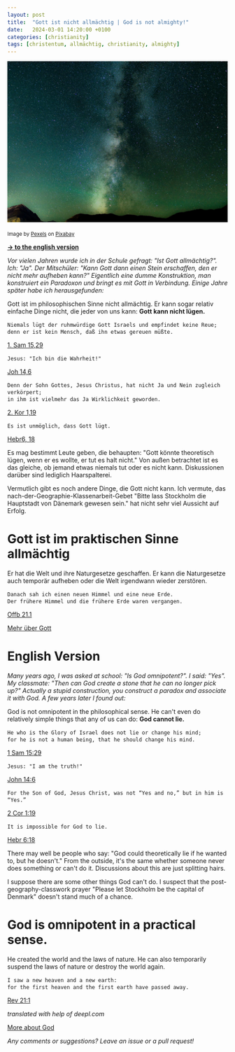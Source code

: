 ```yaml
---
layout: post
title:  "Gott ist nicht allmächtig | God is not almighty!"
date:   2024-03-01 14:20:00 +0100
categories: [christianity]
tags: [christentum, allmächtig, christianity, almighty]
---
```

![Stars](/assets/stars.jpg)

<small>Image by [Pexels](https://pixabay.com/users/pexels-2286921/?utm_source=link-attribution) on [Pixabay](https://pixabay.com/de/?utm_source=link-attribution)</small>

**<a href="#English">-> to the english version</a>**

<a id="German"/>

*Vor vielen Jahren wurde ich in der Schule gefragt: "Ist Gott allmächtig?". Ich: "Ja". Der Mitschüler: "Kann Gott dann einen Stein erschaffen, den er nicht mehr aufheben kann?" Eigentlich eine dumme Konstruktion, man konstruiert ein Paradoxon und bringt es mit Gott in Verbindung. Einige Jahre später habe ich herausgefunden:*

Gott ist im philosophischen Sinne nicht allmächtig. Er kann sogar relativ einfache Dinge nicht, die jeder von uns kann: **Gott kann nicht lügen.**

```
Niemals lügt der ruhmwürdige Gott Israels und empfindet keine Reue; 
denn er ist kein Mensch, daß ihn etwas gereuen müßte.
```
[1. Sam 15,29](https://www.bibleserver.com/MENG/1.Samuel15%2C29)

```
Jesus: "Ich bin die Wahrheit!"
```
[Joh 14,6](https://www.bibleserver.com/NG%C3%9C/Johannes14%2C6)

```
Denn der Sohn Gottes, Jesus Christus, hat nicht Ja und Nein zugleich verkörpert; 
in ihm ist vielmehr das Ja Wirklichkeit geworden.
```
[2. Kor 1,19](https://www.bibleserver.com/NG%C3%9C/2.Korinther1%2C19)

```
Es ist unmöglich, dass Gott lügt.
```
[Hebr6, 18](https://www.bibleserver.com/NG%C3%9C/Hebr%C3%A4er6%2C18)

Es mag bestimmt Leute geben, die behaupten: "Gott könnte theoretisch lügen, wenn er es wollte, er tut es halt nicht." Von außen betrachtet ist es das gleiche, ob jemand etwas niemals tut oder es nicht kann. Diskussionen darüber sind lediglich Haarspalterei.

Vermutlich gibt es noch andere Dinge, die Gott nicht kann. Ich vermute, das nach-der-Geographie-Klassenarbeit-Gebet "Bitte lass Stockholm die Hauptstadt von Dänemark gewesen sein." hat nicht sehr viel Aussicht auf Erfolg.

# Gott ist im praktischen Sinne allmächtig

Er hat die Welt und ihre Naturgesetze geschaffen. Er kann die Naturgesetze auch temporär aufheben oder die Welt irgendwann wieder zerstören.

```
Danach sah ich einen neuen Himmel und eine neue Erde. 
Der frühere Himmel und die frühere Erde waren vergangen.
```
[Offb 21.1](https://www.bibleserver.com/NG%C3%9C/Offenbarung21)

[Mehr über Gott](/collections/god.html)

<a id="English"/>

# English Version

*Many years ago, I was asked at school: "Is God omnipotent?". I said: "Yes". My classmate: "Then can God create a stone that he can no longer pick up?" Actually a stupid construction, you construct a paradox and associate it with God. A few years later I found out:*

God is not omnipotent in the philosophical sense. He can't even do relatively simple things that any of us can do: **God cannot lie.**

```
He who is the Glory of Israel does not lie or change his mind; 
for he is not a human being, that he should change his mind.
```
[1 Sam 15:29](https://www.biblegateway.com/passage/?search=1%20Samuel%2015&version=NIV)

```
Jesus: "I am the truth!"
```
[John 14:6](https://www.biblegateway.com/passage/?search=john+14&version=WEB)

```
For the Son of God, Jesus Christ, was not “Yes and no,” but in him is “Yes.”
```
[2 Cor 1:19](https://www.biblegateway.com/passage/?search=2+Corinthians+1&version=WEB)


```
It is impossible for God to lie.
```
[Hebr 6:18](https://www.biblegateway.com/passage/?search=Hebrews%206&version=WEB)

There may well be people who say: "God could theoretically lie if he wanted to, but he doesn't." From the outside, it's the same whether someone never does something or can't do it. Discussions about this are just splitting hairs.

I suppose there are some other things God can't do. I suspect that the post-geography-classwork prayer "Please let Stockholm be the capital of Denmark" doesn't stand much of a chance.

# God is omnipotent in a practical sense.

He created the world and the laws of nature. He can also temporarily suspend the laws of nature or destroy the world again.

```
I saw a new heaven and a new earth: 
for the first heaven and the first earth have passed away. 
```
[Rev 21:1](https://www.biblegateway.com/passage/?search=rev+21&version=WEB)

*translated with help of deepl.com*

[More about God](/collections/god.html)

*Any comments or suggestions? Leave an issue or a pull request!*